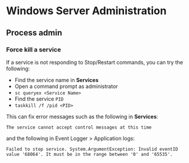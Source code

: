 # Windows Server Administration

<!--ts-->
<!--te-->

## Process admin

### Force kill a service

If a service is not responding to Stop/Restart commands, you can try the following:

- Find the service name in **Services** 
- Open a command prompt as administrator
- `sc queryex <Service Name>`
- Find the service `PID`
- `taskkill /f /pid <PID>`

This can fix error messages such as the following in **Services**:

```log
The service cannot accept control messages at this time
```

and the following in Event Logger > Application logs:

```log
Failed to stop service. System.ArgumentException: Invalid eventID value '68064'. It must be in the range between '0' and '65535'.
```
